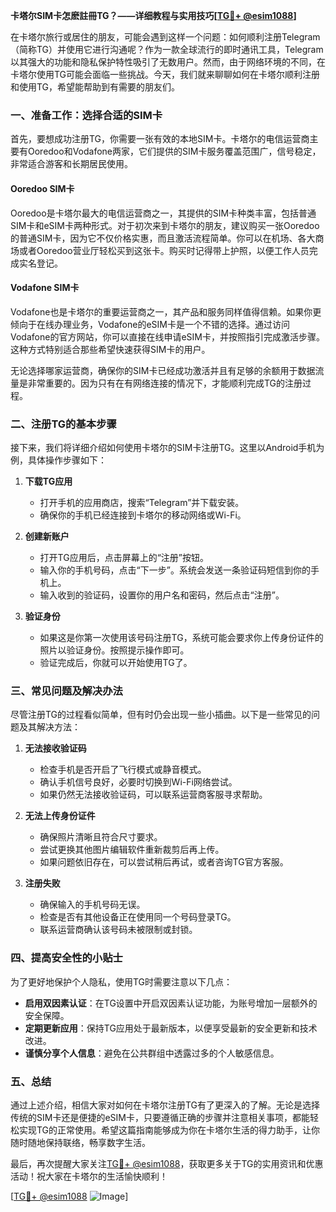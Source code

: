 **卡塔尔SIM卡怎麽註冊TG？——详细教程与实用技巧[[TG💪+ @esim1088](https://t.me/s/esim1088)]**

在卡塔尔旅行或居住的朋友，可能会遇到这样一个问题：如何顺利注册Telegram（简称TG）并使用它进行沟通呢？作为一款全球流行的即时通讯工具，Telegram以其强大的功能和隐私保护特性吸引了无数用户。然而，由于网络环境的不同，在卡塔尔使用TG可能会面临一些挑战。今天，我们就来聊聊如何在卡塔尔顺利注册和使用TG，希望能帮助到有需要的朋友们。

### 一、准备工作：选择合适的SIM卡

首先，要想成功注册TG，你需要一张有效的本地SIM卡。卡塔尔的电信运营商主要有Ooredoo和Vodafone两家，它们提供的SIM卡服务覆盖范围广，信号稳定，非常适合游客和长期居民使用。

#### Ooredoo SIM卡

Ooredoo是卡塔尔最大的电信运营商之一，其提供的SIM卡种类丰富，包括普通SIM卡和eSIM卡两种形式。对于初次来到卡塔尔的朋友，建议购买一张Ooredoo的普通SIM卡，因为它不仅价格实惠，而且激活流程简单。你可以在机场、各大商场或者Ooredoo营业厅轻松买到这张卡。购买时记得带上护照，以便工作人员完成实名登记。

#### Vodafone SIM卡

Vodafone也是卡塔尔的重要运营商之一，其产品和服务同样值得信赖。如果你更倾向于在线办理业务，Vodafone的eSIM卡是一个不错的选择。通过访问Vodafone的官方网站，你可以直接在线申请eSIM卡，并按照指引完成激活步骤。这种方式特别适合那些希望快速获得SIM卡的用户。

无论选择哪家运营商，确保你的SIM卡已经成功激活并且有足够的余额用于数据流量是非常重要的。因为只有在有网络连接的情况下，才能顺利完成TG的注册过程。

### 二、注册TG的基本步骤

接下来，我们将详细介绍如何使用卡塔尔的SIM卡注册TG。这里以Android手机为例，具体操作步骤如下：

1. **下载TG应用**
   - 打开手机的应用商店，搜索“Telegram”并下载安装。
   - 确保你的手机已经连接到卡塔尔的移动网络或Wi-Fi。

2. **创建新账户**
   - 打开TG应用后，点击屏幕上的“注册”按钮。
   - 输入你的手机号码，点击“下一步”。系统会发送一条验证码短信到你的手机上。
   - 输入收到的验证码，设置你的用户名和密码，然后点击“注册”。

3. **验证身份**
   - 如果这是你第一次使用该号码注册TG，系统可能会要求你上传身份证件的照片以验证身份。按照提示操作即可。
   - 验证完成后，你就可以开始使用TG了。

### 三、常见问题及解决办法

尽管注册TG的过程看似简单，但有时仍会出现一些小插曲。以下是一些常见的问题及其解决方法：

1. **无法接收验证码**
   - 检查手机是否开启了飞行模式或静音模式。
   - 确认手机信号良好，必要时切换到Wi-Fi网络尝试。
   - 如果仍然无法接收验证码，可以联系运营商客服寻求帮助。

2. **无法上传身份证件**
   - 确保照片清晰且符合尺寸要求。
   - 尝试更换其他图片编辑软件重新裁剪后再上传。
   - 如果问题依旧存在，可以尝试稍后再试，或者咨询TG官方客服。

3. **注册失败**
   - 确保输入的手机号码无误。
   - 检查是否有其他设备正在使用同一个号码登录TG。
   - 联系运营商确认该号码未被限制或封锁。

### 四、提高安全性的小贴士

为了更好地保护个人隐私，使用TG时需要注意以下几点：

- **启用双因素认证**：在TG设置中开启双因素认证功能，为账号增加一层额外的安全保障。
- **定期更新应用**：保持TG应用处于最新版本，以便享受最新的安全更新和技术改进。
- **谨慎分享个人信息**：避免在公共群组中透露过多的个人敏感信息。

### 五、总结

通过上述介绍，相信大家对如何在卡塔尔注册TG有了更深入的了解。无论是选择传统的SIM卡还是便捷的eSIM卡，只要遵循正确的步骤并注意相关事项，都能轻松实现TG的正常使用。希望这篇指南能够成为你在卡塔尔生活的得力助手，让你随时随地保持联络，畅享数字生活。

最后，再次提醒大家关注[TG💪+ @esim1088](https://t.me/s/esim1088)，获取更多关于TG的实用资讯和优惠活动！祝大家在卡塔尔的生活愉快顺利！

[[TG💪+ @esim1088](https://t.me/s/esim1088) ![Image](https://i.postimg.cc/4NQfJmqS/Snipaste-2025-05-13-00-14-12.png)]